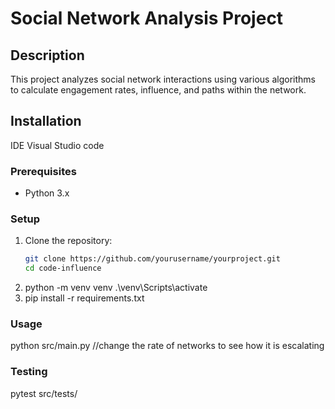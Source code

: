 # Social Network Analysis Project

## Description
This project analyzes social network interactions using various algorithms to calculate engagement rates, influence, and paths within the network.

## Installation
IDE Visual Studio code
### Prerequisites
- Python 3.x

### Setup
1. Clone the repository:
   ```sh
   git clone https://github.com/yourusername/yourproject.git
   cd code-influence
2.  python -m venv venv 
    .\venv\Scripts\activate
3. pip install -r requirements.txt

### Usage
python src/main.py
//change the rate of networks to see how it is escalating
### Testing
pytest src/tests/
